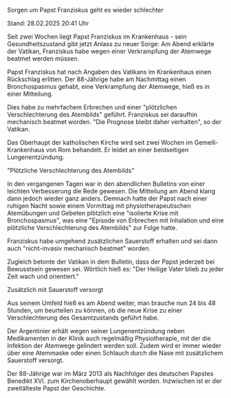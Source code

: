 
Sorgen um Papst
Franziskus geht es wieder schlechter


Stand: 28.02.2025 20:41 Uhr


Seit zwei Wochen liegt Papst Franziskus im Krankenhaus - sein Gesundheitszustand gibt jetzt Anlass zu neuer Sorge: Am Abend erklärte der Vatikan, Franziskus habe wegen einer Verkrampfung der Atemwege beatmet werden müssen. 



Papst Franziskus hat nach Angaben des Vatikans im Krankenhaus einen Rückschlag erlitten. Der 88-Jährige habe am Nachmittag einen Bronchospasmus gehabt, eine Verkrampfung der Atemwege, hieß es in einer Mitteilung.


Dies habe zu mehrfachem Erbrechen und einer "plötzlichen Verschlechterung des Atembilds" geführt. Franziskus sei daraufhin mechanisch beatmet worden. "Die Prognose bleibt daher verhalten", so der Vatikan.


Das Oberhaupt der katholischen Kirche wird seit zwei Wochen im Gemelli-Krankenhaus von Rom behandelt. Er leidet an einer beidseitigen Lungenentzündung.

"Plötzliche Verschlechterung des Atembilds"


In den vergangenen Tagen war in den abendlichen Bulletins von einer leichten Verbesserung die Rede gewesen. Die Mitteilung am Abend klang dann jedoch wieder ganz anders. Demnach hatte der Papst nach einer ruhigen Nacht sowie einem Vormittag mit physiotherapeutischen Atemübungen und Gebeten plötzlich eine "isolierte Krise mit Bronchospasmus", was eine "Episode von Erbrechen mit Inhalation und eine plötzliche Verschlechterung des Atembilds" zur Folge hatte.


Franziskus habe umgehend zusätzlichen Sauerstoff erhalten und sei dann auch "nicht-invasiv mechanisch beatmet" worden.


Zugleich betonte der Vatikan in dem Bulletin, dass der Papst jederzeit bei Bewusstsein gewesen sei. Wörtlich hieß es: "Der Heilige Vater blieb zu jeder Zeit wach und orientiert."

Zusätzlich mit Sauerstoff versorgt


Aus seinem Umfeld hieß es am Abend weiter, man brauche nun 24 bis 48 Stunden, um beurteilen zu können, ob die neue Krise zu einer Verschlechterung des Gesamtzustands geführt habe.


Der Argentinier erhält wegen seiner Lungenentzündung neben Medikamenten in der Klinik auch regelmäßig Physiotherapie, mit der die Infektion der Atemwege gelindert werden soll. Zudem wird er immer wieder über eine Atemmaske oder einen Schlauch durch die Nase mit zusätzlichem Sauerstoff versorgt.


Der 88-Jährige war im März 2013 als Nachfolger des deutschen Papstes Benedikt XVI. zum Kirchenoberhaupt gewählt worden. Inzwischen ist er der zweitälteste Papst der Geschichte.

